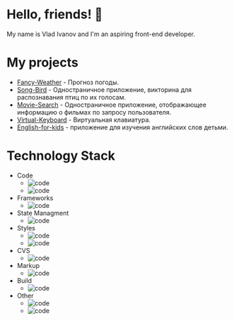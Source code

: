 # Hello, friends! 👋
My name is Vlad Ivanov and I'm an aspiring front-end developer.

# My projects
- [Fancy-Weather](https://weather-himimetsu.netlify.app/) - Прогноз погоды.
- [Song-Bird](https://songbird-himimetsu.netlify.app/) - Одностраничное приложение, викторина для распознавания птиц по их голосам.
- [Movie-Search](https://movie-search-himimetsu.netlify.app/) - Одностраничное приложение, отображающее информацию о фильмах по запросу пользователя.  
- [Virtual-Keyboard](https://virtual-keyboard-himimetsu.netlify.app/) - Виртуальная клавиатура.
- [English-for-kids](https://english-for-the-little-ones.netlify.app/) - приложение для изучения английских слов детьми.

# Technology Stack
- Code
  - ![code](https://img.shields.io/badge/-JavaScript-F5D033)
  - ![code](https://img.shields.io/badge/-TypeScript-3471F9)
- Frameworks
  - ![code](https://img.shields.io/badge/-React-191FF5)
- State Managment
  - ![code](https://img.shields.io/badge/-Redux-9719F5)
- Styles
  - ![code](https://img.shields.io/badge/-CSS-8C8AFF)
  - ![code](https://img.shields.io/badge/-SASS-F519F1)
- CVS
  - ![code](https://img.shields.io/badge/-GIT-91081A)
- Markup
  - ![code](https://img.shields.io/badge/-HTML5-F99534)
- Build
  - ![code](https://img.shields.io/badge/-Webpack-34B9F9)
- Other
  - ![code](https://img.shields.io/badge/-Bootstrap-6A5ACD)
  - ![code](https://img.shields.io/badge/-Antd-DD4B69)
